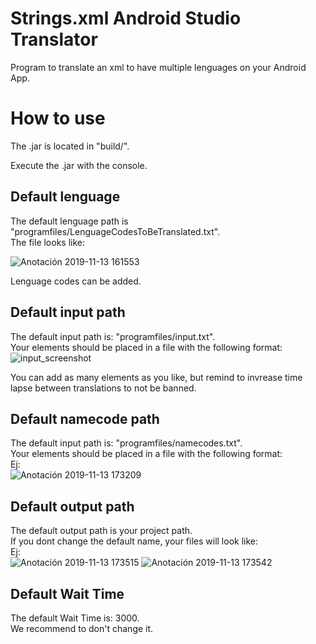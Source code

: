 # Strings.xml Android Studio Translator
 Program to translate an xml to have multiple lenguages on your Android App.
 
# How to use

The .jar is located in "build/".

Execute the .jar with the console.

## Default lenguage
The default lenguage path is "programfiles/LenguageCodesToBeTranslated.txt".  
The file looks like:  

![Anotación 2019-11-13 161553](https://user-images.githubusercontent.com/57636815/68776798-f2cdec80-0630-11ea-9864-c4cbe6ab74a2.png)

Lenguage codes can be added.

## Default input path
The default input path is: "programfiles/input.txt".  
Your elements should be placed in a file with the following format:  
![input_screenshot](https://user-images.githubusercontent.com/57636815/68776582-9ec30800-0630-11ea-947a-f2cc0915fc7a.png)

You can add as many elements as you like, but remind to invrease time lapse between translations to not be banned.

## Default namecode path
The default input path is: "programfiles/namecodes.txt".  
Your elements should be placed in a file with the following format:  
Ej:  
![Anotación 2019-11-13 173209](https://user-images.githubusercontent.com/57636815/68783610-8c020080-063b-11ea-99ed-ddd8019c7c05.png)


## Default output path
The default output path is your project path.  
If you dont change the default name, your files will look like:  
Ej:  
![Anotación 2019-11-13 173515](https://user-images.githubusercontent.com/57636815/68783945-0fbbed00-063c-11ea-8746-6d5115b34685.png)
![Anotación 2019-11-13 173542](https://user-images.githubusercontent.com/57636815/68783932-0d599300-063c-11ea-8d02-82e3ab1f8fb2.png)


## Default Wait  Time
The default Wait  Time is: 3000.  
We recommend to don't change it.
